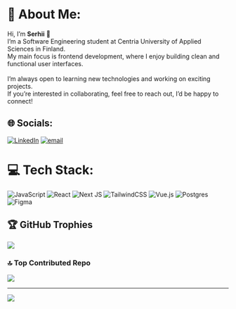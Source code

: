 # 💫 About Me:
Hi, I’m **Serhii** 👋<br>I’m a Software Engineering student at Centria University of Applied Sciences in Finland.<br>My main focus is frontend development, where I enjoy building clean and functional user interfaces.<br><br>I’m always open to learning new technologies and working on exciting projects.<br>If you’re interested in collaborating, feel free to reach out, I’d be happy to connect!


## 🌐 Socials:
[![LinkedIn](https://img.shields.io/badge/LinkedIn-%230077B5.svg?logo=linkedin&logoColor=white)](https://linkedin.com/in/serhii-didenko) [![email](https://img.shields.io/badge/Email-D14836?logo=gmail&logoColor=white)](mailto:serhii.didenko@icloud.com) 

# 💻 Tech Stack:
![JavaScript](https://img.shields.io/badge/javascript-%23323330.svg?style=for-the-badge&logo=javascript&logoColor=%23F7DF1E) 
![React](https://img.shields.io/badge/react-%2320232a.svg?style=for-the-badge&logo=react&logoColor=%2361DAFB) 
![Next JS](https://img.shields.io/badge/Next-black?style=for-the-badge&logo=next.js&logoColor=white) 
![TailwindCSS](https://img.shields.io/badge/tailwindcss-%2338B2AC.svg?style=for-the-badge&logo=tailwind-css&logoColor=white) 
![Vue.js](https://img.shields.io/badge/vue.js-%2335495e.svg?style=for-the-badge&logo=vuedotjs&logoColor=%234FC08D) 
![Postgres](https://img.shields.io/badge/postgres-%23316192.svg?style=for-the-badge&logo=postgresql&logoColor=white) 
![Figma](https://img.shields.io/badge/figma-%23F24E1E.svg?style=for-the-badge&logo=figma&logoColor=white)

## 🏆 GitHub Trophies
![](https://github-profile-trophy.vercel.app/?username=im-serhii&theme=radical&no-frame=true&no-bg=true&margin-w=4)

### 🔝 Top Contributed Repo
![](https://github-contributor-stats.vercel.app/api?username=im-serhii&limit=5&theme=dark&combine_all_yearly_contributions=true)

---
[![](https://visitcount.itsvg.in/api?id=im-serhii&icon=2&color=0)](https://visitcount.itsvg.in)

<!-- Proudly created with GPRM ( https://gprm.itsvg.in ) -->
